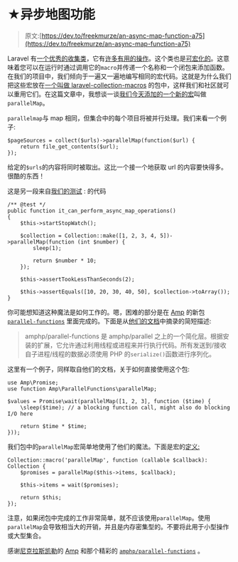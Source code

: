# ★异步地图功能

> 原文:[https://dev.to/freekmurze/an-async-map-function-a75](https://dev.to/freekmurze/an-async-map-function-a75)

Laravel 有[一个优秀的收集类](https://laravel.com/docs/5.5/collections)，它有[许多有用的操作](https://laravel.com/docs/5.5/collections#available-methods)。这个类也是[可宏化的](https://laravel.com/docs/5.5/collections#extending-collections)。这意味着您可以在运行时通过调用它的`macro`并传递一个名称和一个闭包来添加函数。在我们的项目中，我们倾向于一遍又一遍地编写相同的宏代码。这就是为什么我们把这些宏放在[一个叫做 laravel-collection-macros](https://github.com/spatie/laravel-collection-macros) 的包中，这样我们和社区就可以重用它们。在这篇文章中，我想谈一谈[我们今天添加的一个新的宏](https://github.com/spatie/laravel-collection-macros#parallelmap)叫做`parallelMap`。

`parallelmap`与 map 相同，但集合中的每个项目将被并行处理。我们来看一个例子:

```
$pageSources = collect($urls)->parallelMap(function($url) {
    return file_get_contents($url);
}); 
```

给定的`$urls`的内容将同时被取出。这比一个接一个地获取 url 的内容要快得多。很酷的东西！

这是另一段来自[我们的测试](https://github.com/spatie/laravel-collection-macros/blob/master/tests/ParallelMapTest.php) :
的代码

```
/** @test */
public function it_can_perform_async_map_operations()
{
    $this->startStopWatch();

    $collection = Collection::make([1, 2, 3, 4, 5])->parallelMap(function (int $number) {
        sleep(1);

        return $number * 10;
    });

    $this->assertTookLessThanSeconds(2);

    $this->assertEquals([10, 20, 30, 40, 50], $collection->toArray());
} 
```

你可能想知道这种魔法是如何工作的。嗯，困难的部分是在 [Amp](https://amphp.org/) 的新包 [`parallel-functions`](https://github.com/amphp/parallel-functions) 里面完成的。下面是从[他们的文档](https://amphp.org/parallel-functions/)中摘录的简短描述:

> amphp/parallel-functions 是 amphp/parallel 之上的一个简化层。根据安装的扩展，它允许通过利用线程或进程来并行执行代码。所有发送到/接收自子进程/线程的数据必须使用 PHP 的`serialize()`函数进行序列化。

这里有一个例子，同样取自他们的文档，关于如何直接使用这个包:

```
use Amp\Promise;
use function Amp\ParallelFunctions\parallelMap;

$values = Promise\wait(parallelMap([1, 2, 3], function ($time) {
    \sleep($time); // a blocking function call, might also do blocking I/O here

    return $time * $time;
})); 
```

我们包中的`parallelMap`宏简单地使用了他们的魔法。下面是宏的[定义:](https://github.com/spatie/laravel-collection-macros/blob/b201b7a/src/macros/parallelMap.php) 

```
Collection::macro('parallelMap', function (callable $callback): Collection {
    $promises = parallelMap($this->items, $callback);

    $this->items = wait($promises);

    return $this;
}); 
```

注意，如果闭包中完成的工作非常简单，就不应该使用`parallelMap`。使用`parallelMap`会导致相当大的开销，并且是内存密集型的。不要将此用于小型操作或大型集合。

感谢[尼克拉斯凯勒](https://twitter.com/kelunik)的 [Amp](https://github.com/amphp/amp) 和那个精彩的 [`amphp/parallel-functions`](https://github.com/amphp/parallel-functions) 。